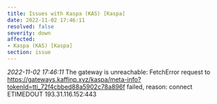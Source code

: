 ```yaml
---
title: Issues with Kaspa (KAS) [Kaspa]
date: 2022-11-02 17:46:11
resolved: false
severity: down
affected:
- Kaspa (KAS) [Kaspa]
section: issue
---
```


*2022-11-02 17:46:11* The gateway is unreachable: FetchError request to https://gateways.kaffinp.xyz/kaspa/meta-info?tokenId=tti_72f4cbbed88a5902c78a896f failed, reason: connect ETIMEDOUT 193.31.116.152:443